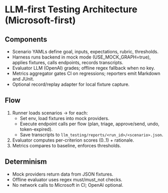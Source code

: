 # LLM-first Testing Architecture (Microsoft-first)

## Components
- Scenario YAMLs define goal, inputs, expectations, rubric, thresholds.
- Harness runs backend in mock mode (USE_MOCK_GRAPH=true), applies fixtures, calls endpoints, records transcripts.
- Evaluator LLM (OpenAI) grades; offline regex fallback when no key.
- Metrics aggregator gates CI on regressions; reporters emit Markdown and JUnit.
- Optional record/replay adapter for local fixture capture.

## Flow
1. Runner loads scenarios → for each:
   - Set env, load fixtures into mock providers.
   - Execute endpoint calls per flow (plan, triage, approve/send, undo, token-expired).
   - Save transcripts to `llm_testing/reports/<run_id>/<scenario>.json`.
2. Evaluator computes per-criterion scores (0..1) + rationale.
3. Metrics compares to baseline, enforces thresholds.

## Determinism
- Mock providers return data from JSON fixtures.
- Offline evaluator uses regex must/must_not checks.
- No network calls to Microsoft in CI; OpenAI optional.
